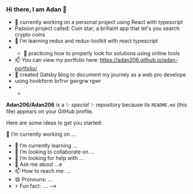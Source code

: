 ### Hi there, I am Adan 👋
 * 🔭  currently working on a personal project using React with typescript
 * Passion project called: Coin star; a brillaint app that let's you search crypto coins
 * 🌱  I’m learning redux and redux-toolkit with react typescript 
 * * 🤔  practicing how to properly look for solutions using online tools  
 * 📫  You can view my portfolio here: https://adan206.github.io/adan-portfolio/ 
 * 💬  created Gatsby blog to document my journey as a web pro develope
 * using hookform brfrvr gwrgrw rgwr 
 * -
**Adan206/Adan206** is a ✨ _special_ ✨ repository because its `README.md` (this file) appears on your GitHub profile.

Here are some ideas to get you started:

 🔭 I’m currently working on ...
- 🌱 I’m currently learning ...
- 👯 I’m looking to collaborate on ...
- 🤔 I’m looking for help with ...
- 💬 Ask me about ...e
- 📫 How to reach me: ...
- 😄 Pronouns: ...
- ⚡ Fun fact: ....
-->
